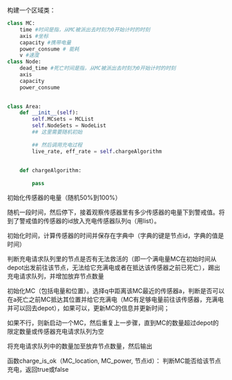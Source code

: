 构建一个区域类：
```python
class MC:
    time #时间是指，从MC被派出去时刻为0开始计时的时刻
    axis #坐标
    capacity #携带电量
    power_consume # 能耗
    v #速度
class Node:
    dead_time #死亡时间是指，从MC被派出去时刻为0开始计时的时刻
    axis
    capacity
    power_consume
    

class Area:
    def __init__(self):
        self.MCsets = MCList
        self.NodeSets = NodeList
        ## 这里需要随机初始
        
        ## 然后调用充电过程
        live_rate, eff_rate = self.chargeAlgorithm
        
        
    def chargeAlgorithm:
    
        pass
```
初始化传感器的电量（随机50%到100%）

随机一段时间，然后停下，接着观察传感器里有多少传感器的电量下到警戒值。将到了警戒值的传感器的id放入充电传感器队列q（用list）。


初始化时间，计算传感器的时间并保存在字典中（字典的键是节点id，字典的值是时间）

判断充电请求队列里的节点是否有无法救活的（即一个满电量MC在初始时间从depot出发前往该节点，无法给它充满电或者在抵达该传感器之前已死亡），踢出充电请求队列，并增加放弃节点数量

初始化MC（包括电量和位置）。选择q中距离该MC最近的传感器a，判断是否可以在a死亡之前MC抵达其位置并给它充满电（MC有足够电量前往该传感器，充满电并可以回去depot），如果可以，更新MC的信息并更新时间；

如果不行，则新启动一个MC，然后重复上一步骤，直到MC的数量超过depot的限定数量或传感器充电请求队列为空

将充电请求队列中的数量加至放弃节点数量，然后输出


函数charge_is_ok（MC_location, MC_power, 节点id）：
    判断MC能否给该节点充电，返回true或false
